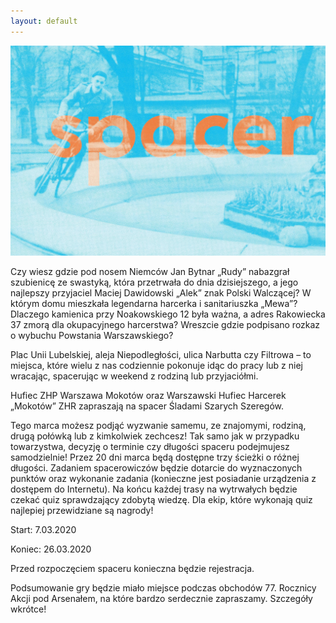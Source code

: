 ```yaml
---
layout: default
---
```


![spacer.jpg](images/spacerCompressed.jpg)
<!---
[Wybierz trasę i rozpocznij spacer](http://www.google.com){: .btn}
--->
Czy wiesz gdzie pod nosem Niemców Jan Bytnar „Rudy” nabazgrał szubienicę ze swastyką, która przetrwała do dnia dzisiejszego, a jego najlepszy przyjaciel Maciej Dawidowski „Alek” znak Polski Walczącej? W którym domu mieszkała legendarna harcerka i sanitariuszka „Mewa”? Dlaczego kamienica przy Noakowskiego 12 była ważna, a adres Rakowiecka 37 zmorą dla okupacyjnego harcerstwa? Wreszcie gdzie podpisano rozkaz o wybuchu Powstania Warszawskiego? 


Plac Unii Lubelskiej, aleja Niepodległości, ulica Narbutta czy Filtrowa – to miejsca, które wielu z nas codziennie pokonuje idąc do pracy lub z niej wracając, spacerując w weekend z rodziną lub przyjaciółmi.  


Hufiec ZHP Warszawa Mokotów oraz Warszawski Hufiec Harcerek „Mokotów” ZHR zapraszają na spacer Śladami Szarych Szeregów.  


Tego marca możesz podjąć wyzwanie samemu, ze znajomymi, rodziną, drugą połówką lub z kimkolwiek zechcesz! Tak samo jak w przypadku towarzystwa, decyzję o terminie czy długości spaceru podejmujesz samodzielnie! Przez 20 dni marca będą dostępne trzy ścieżki o różnej długości. Zadaniem spacerowiczów będzie dotarcie do wyznaczonych punktów oraz wykonanie zadania (konieczne jest posiadanie urządzenia z dostępem do Internetu). Na końcu każdej trasy na wytrwałych będzie czekać quiz sprawdzający zdobytą wiedzę. Dla ekip, które wykonają quiz najlepiej przewidziane są nagrody! 


Start: 7.03.2020


Koniec: 26.03.2020   


Przed rozpoczęciem spaceru konieczna będzie rejestracja.


Podsumowanie gry będzie miało miejsce podczas obchodów 77. Rocznicy Akcji pod Arsenałem, na które bardzo serdecznie zapraszamy. Szczegóły wkrótce! 
